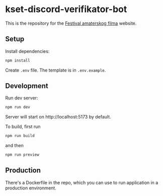 # kset-discord-verifikator-bot

This is the repository for the [Festival amaterskog filma](https://faf.kset.org) website.

## Setup

Install dependencies:

```bash
npm install
```

Create `.env` file. The template is in `.env.example`.


## Development

Run dev server: 

```bash
npm run dev
```

Server will start on http://localhost:5173 by default.

To build, first run 

```bash
npm run build
```

and then 

```bash
npm run preview
```

## Production

There's a Dockerfile in the repo, which you can use to run application in a production environment. 
